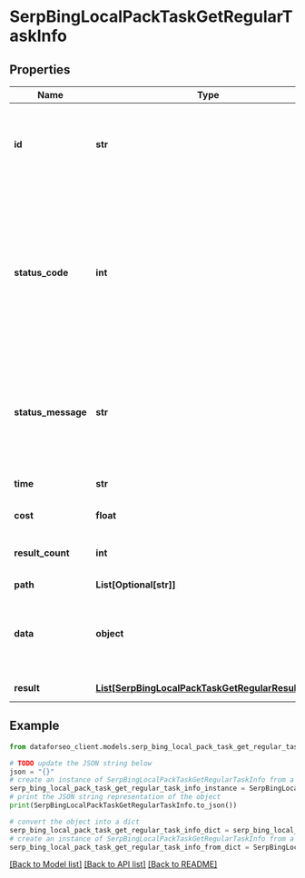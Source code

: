 # SerpBingLocalPackTaskGetRegularTaskInfo


## Properties

Name | Type | Description | Notes
------------ | ------------- | ------------- | -------------
**id** | **str** | task identifier unique task identifier in our system in the UUID format | [optional] 
**status_code** | **int** | status code of the task generated by DataForSEO, can be within the following range: 10000-60000 you can find the full list of the response codes here | [optional] 
**status_message** | **str** | informational message of the task you can find the full list of general informational messages here | [optional] 
**time** | **str** | execution time, seconds | [optional] 
**cost** | **float** | total tasks cost, USD | [optional] 
**result_count** | **int** | number of elements in the result array | [optional] 
**path** | **List[Optional[str]]** | URL path | [optional] 
**data** | **object** | contains the same parameters that you specified in the POST request | [optional] 
**result** | [**List[SerpBingLocalPackTaskGetRegularResultInfo]**](SerpBingLocalPackTaskGetRegularResultInfo.md) | array of results | [optional] 

## Example

```python
from dataforseo_client.models.serp_bing_local_pack_task_get_regular_task_info import SerpBingLocalPackTaskGetRegularTaskInfo

# TODO update the JSON string below
json = "{}"
# create an instance of SerpBingLocalPackTaskGetRegularTaskInfo from a JSON string
serp_bing_local_pack_task_get_regular_task_info_instance = SerpBingLocalPackTaskGetRegularTaskInfo.from_json(json)
# print the JSON string representation of the object
print(SerpBingLocalPackTaskGetRegularTaskInfo.to_json())

# convert the object into a dict
serp_bing_local_pack_task_get_regular_task_info_dict = serp_bing_local_pack_task_get_regular_task_info_instance.to_dict()
# create an instance of SerpBingLocalPackTaskGetRegularTaskInfo from a dict
serp_bing_local_pack_task_get_regular_task_info_from_dict = SerpBingLocalPackTaskGetRegularTaskInfo.from_dict(serp_bing_local_pack_task_get_regular_task_info_dict)
```
[[Back to Model list]](../README.md#documentation-for-models) [[Back to API list]](../README.md#documentation-for-api-endpoints) [[Back to README]](../README.md)


